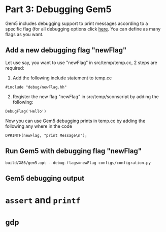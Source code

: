 # Part 3: Debugging Gem5
Gem5 includes debugging support to print messages according to a specific flag (for all debugging options click [here](http://learning.gem5.org/book/part2/debugging.html#debug-output). You can define as many flags as you want. 

## Add a new debugging flag "newFlag"
Let use say, you want to use "newFlag" in src/temp/temp.cc, 2 steps are required:  
1. Add the following include statement to temp.cc
```
#include "debug/newFlag.hh"
```
2. Register the new flag "newFlag" in src/temp/sconscript by adding the following:
```
DebugFlag('Hello')
```
Now you can use Gem5 debugging prints in temp.cc by adding the following any where in the code
```
DPRINTF(newFlag, "print Message\n");
```

## Run Gem5 with debugging flag "newFlag"
```
build/X86/gem5.opt --debug-flags=newFlag configs/configration.py 
```
## Gem5 debugging output


# `assert` and `printf` 

# `gdp` 
